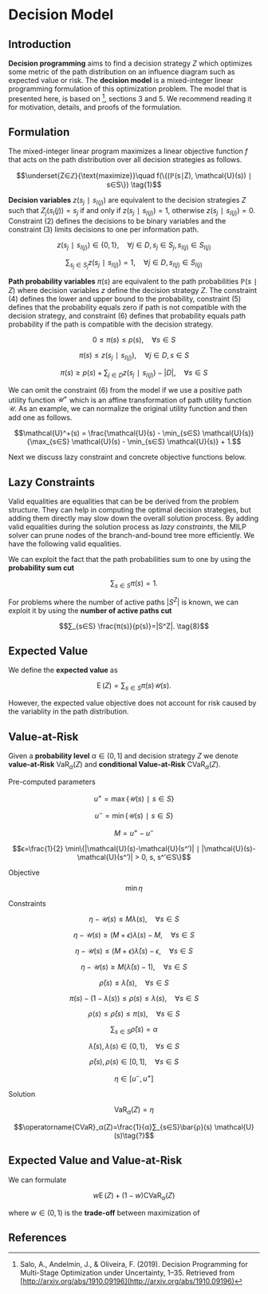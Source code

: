# Decision Model
## Introduction
**Decision programming** aims to find a decision strategy $Z$ which optimizes some metric of the path distribution on an influence diagram such as expected value or risk. The **decision model** is a mixed-integer linear programming formulation of this optimization problem. The model that is presented here, is based on [^1], sections 3 and 5. We recommend reading it for motivation, details, and proofs of the formulation.


## Formulation
The mixed-integer linear program maximizes a linear objective function $f$ that acts on the path distribution over all decision strategies as follows.

$$\underset{Z∈ℤ}{\text{maximize}}\quad
f(\{(ℙ(s∣Z), \mathcal{U}(s)) ∣ s∈S\}) \tag{1}$$

**Decision variables** $z(s_j∣s_{I(j)})$ are equivalent to the decision strategies $Z$ such that $Z_j(s_I(j))=s_j$ if and only if $z(s_j∣s_{I(j)})=1$, otherwise $z(s_j∣s_{I(j)})=0.$ Constraint $(2)$ defines the decisions to be binary variables and the constraint $(3)$ limits decisions to one per information path.

$$z(s_j∣s_{I(j)}) ∈ \{0,1\},\quad ∀j∈D, s_j∈S_j, s_{I(j)}∈S_{I(j)} \tag{2}$$

$$∑_{s_j∈S_j} z(s_j∣s_{I(j)})=1,\quad ∀j∈D, s_{I(j)}∈S_{I(j)} \tag{3}$$

**Path probability variables** $π(s)$ are equivalent to the path probabilities $ℙ(s∣Z)$ where decision variables $z$ define the decision strategy $Z$. The constraint $(4)$ defines the lower and upper bound to the probability, constraint $(5)$ defines that the probability equals zero if path is not compatible with the decision strategy, and constraint $(6)$ defines that probability equals path probability if the path is compatible with the decision strategy.

$$0≤π(s)≤p(s),\quad ∀s∈S \tag{4}$$

$$π(s) ≤ z(s_j∣s_{I(j)}),\quad ∀j∈D, s∈S \tag{5}$$

$$π(s) ≥ p(s) + ∑_{j∈D} z(s_j∣s_{I(j)}) - |D|,\quad ∀s∈S \tag{6}$$

We can omit the constraint $(6)$ from the model if we use a positive path utility function $\mathcal{U}^+$ which is an affine transformation of path utility function $\mathcal{U}.$ As an example, we can normalize the original utility function and then add one as follows.

$$\mathcal{U}^+(s) = \frac{\mathcal{U}(s) - \min_{s∈S} \mathcal{U}(s)}{\max_{s∈S} \mathcal{U}(s) - \min_{s∈S} \mathcal{U}(s)} + 1.$$

Next we discuss lazy constraint and concrete objective functions below.


## Lazy Constraints
Valid equalities are equalities that can be be derived from the problem structure. They can help in computing the optimal decision strategies, but adding them directly may slow down the overall solution process. By adding valid equalities during the solution process as *lazy constraints*, the MILP solver can prune nodes of the branch-and-bound tree more efficiently. We have the following valid equalities.

We can exploit the fact that the path probabilities sum to one by using the **probability sum cut**

$$∑_{s∈S}π(s)=1. \tag{7}$$

For problems where the number of active paths $|S^Z|$ is known, we can exploit it by using the **number of active paths cut**

$$∑_{s∈S} \frac{π(s)}{p(s)}=|S^Z|. \tag{8}$$


## Expected Value
We define the **expected value** as

$$\operatorname{E}(Z) = ∑_{s∈S} π(s) \mathcal{U}(s). \tag{?}$$

However, the expected value objective does not account for risk caused by the variablity in the path distribution.


## Value-at-Risk
Given a **probability level** $α∈(0, 1]$ and decision strategy $Z$ we denote **value-at-Risk** $\operatorname{VaR}_α(Z)$ and **conditional Value-at-Risk** $\operatorname{CVaR}_α(Z).$

Pre-computed parameters

$$u^+=\max\{\mathcal{U}(s)∣s∈S\}$$

$$u^-=\min\{\mathcal{U}(s)∣s∈S\}$$

$$M=u^+-u^-$$

$$ϵ=\frac{1}{2} \min\{|\mathcal{U}(s)-\mathcal{U}(s^′)| ∣ |\mathcal{U}(s)-\mathcal{U}(s^′)| > 0, s, s^′∈S\}$$

Objective

$$\min η$$

Constraints

$$η-\mathcal{U}(s)≤M λ(s),\quad ∀s∈S \tag{?}$$

$$η-\mathcal{U}(s)≥(M+ϵ) λ(s) - M,\quad ∀s∈S \tag{?}$$

$$η-\mathcal{U}(s)≤(M+ϵ) \bar{λ}(s) - ϵ,\quad ∀s∈S \tag{?}$$

$$η-\mathcal{U}(s)≥M (\bar{λ}(s) - 1),\quad ∀s∈S \tag{?}$$

$$\bar{ρ}(s) ≤ \bar{λ}(s),\quad ∀s∈S \tag{?}$$

$$π(s) - (1 - λ(s)) ≤ ρ(s) ≤ λ(s),\quad ∀s∈S \tag{?}$$

$$ρ(s) ≤ \bar{ρ}(s) ≤ π(s),\quad ∀s∈S \tag{?}$$

$$∑_{s∈S}\bar{ρ}(s) = α \tag{?}$$

$$\bar{λ}(s), λ(s)∈\{0, 1\},\quad ∀s∈S \tag{?}$$

$$\bar{ρ}(s),ρ(s)∈[0, 1],\quad ∀s∈S \tag{?}$$

$$η∈[u^-, u^+] \tag{?}$$

Solution

$$\operatorname{VaR}_α(Z)=η \tag{?}$$

$$\operatorname{CVaR}_α(Z)=\frac{1}{α}∑_{s∈S}\bar{ρ}(s) \mathcal{U}(s)\tag{?}$$


## Expected Value and Value-at-Risk
We can formulate

$$w \operatorname{E}(Z) + (1-w) \operatorname{CVaR}_α(Z) \tag{?}$$

where $w∈(0, 1)$ is the **trade-off** between maximization of


## References
[^1]: Salo, A., Andelmin, J., & Oliveira, F. (2019). Decision Programming for Multi-Stage Optimization under Uncertainty, 1–35. Retrieved from [http://arxiv.org/abs/1910.09196](http://arxiv.org/abs/1910.09196)
